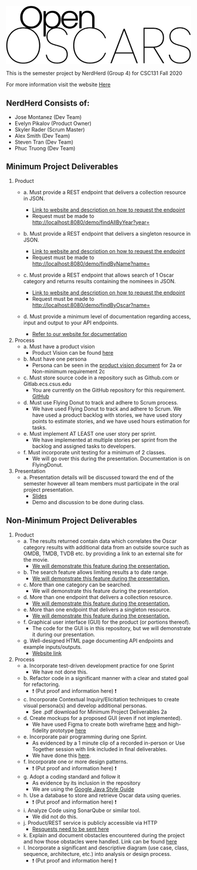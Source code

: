 
![OpenOscars](https://raw.githubusercontent.com/j-montanez/CSC131_NerdHerd/GUI/src/openoscars/resources/imgs/OpenOscarsWordmark.png)

This is the semester project by NerdHerd (Group 4) for CSC131 Fall 2020

For more information visit the website [Here](https://j-montanez.github.io/CSC131_NerdHerd/)

## NerdHerd Consists of:
- Jose Montanez (Dev Team)
- Evelyn Pikalov (Product Owner)
- Skyler Rader (Scrum Master)
- Alex Smith (Dev Team)
- Steven Tran (Dev Team)
- Phuc Truong (Dev Team)

## Minimum Project Deliverables
1. Product 
    - a. Must provide a REST endpoint that delivers a collection resource in JSON.
        - [Link to website and description on how to request the endpoint](https://j-montanez.github.io/CSC131_NerdHerd/findByName.html)
        - Request must be made to [http://localhost:8080/demo/findAllByYear?year=](http://localhost:8080/demo/findAllByYear?year=)
        
    - b. Must provide a REST endpoint that delivers a singleton resource in JSON.
        - [Link to website and description on how to request the endpoint](https://j-montanez.github.io/CSC131_NerdHerd/findByName.html)
        - Request must be made to [http://localhost:8080/demo/findByName?name=](http://localhost:8080/demo/findByName?name=)
        
    - c. Must provide a REST endpoint that allows search of 1 Oscar category and returns
         results containing the nominees in JSON.
        -  [Link to website and description on how to request the endpoint](https://j-montanez.github.io/CSC131_NerdHerd/findByOscar.html)
        -  Request must be made to [http://localhost:8080/demo/findByOscar?name=](http://localhost:8080/demo/findByOscar?name=)
        
    - d. Must provide a minimum level of documentation regarding access, input and
         output to your API endpoints.
        - [Refer to our website for documentation](https://j-montanez.github.io/CSC131_NerdHerd/findByName.html) 
2. Process
    - a. Must have a product vision
        - Product Vision can be found [here](https://cdn.discordapp.com/attachments/760733386296918021/768260746597236766/ProductVisionDocument_FINAL_2.0.pdf)
    - b. Must have one persona
        - Persona can be seen in the [product vision document](https://cdn.discordapp.com/attachments/760733386296918021/768260746597236766/ProductVisionDocument_FINAL_2.0.pdf) for 2a or Non-minimum requirement 2c
    - c. Must store source code in a repository such as Github.com or Gitlab.ecs.csus.edu
        - You are currently on the GitHub repository for this requirement. [GitHub](https://github.com/j-montanez/CSC131_NerdHerd)
    - d. Must use Flying Donut to track and adhere to Scrum process.
        - We have used Flying Donut to track and adhere to Scrum. We have used a product backlog with stories, we have used story points to estimate stories, and we have used hours estimation for tasks.
    - e. Must implement AT LEAST one user story per sprint.
        - We have implemented at multiple stories per sprint from the backlog and assigned tasks to developers.
    - f. Must incorporate unit testing for a minimum of 2 classes.
        - We will go over this during the presentation. Documentation is on FlyingDonut. 
3. Presentation
    - a. Presentation details will be discussed toward the end of the semester however
         all team members must participate in the oral project presentation.
         - [Slides](https://docs.google.com/presentation/d/1PvjoM2NymyUTKuJzYLf4mcOS6xHwCf_nWy43PIYbw0I/edit?usp=sharing)
         - Demo and discussion to be done during class.

## Non-Minimum Project Deliverables

1. Product
    - a. The results returned contain data which correlates the Oscar category results with additional data from an outside source such as OMDB, TMDB, TVDB etc. by providing a link to an external site for the movie.
        - [We will demonstrate this feature during the presentation.](https://j-montanez.github.io/CSC131_NerdHerd/findByOscar.html) 
    - b. The search feature allows limiting results a to date range.
        - [We will demonstrate this feature during the presentation.](https://j-montanez.github.io/CSC131_NerdHerd/findAllByYear.html) 
    - c. More than one category can be searched.
        - We will demonstrate this feature during the presentation. 
    - d. More than one endpoint that delivers a collection resource.
        - [We will demonstrate this feature during the presentation.](https://j-montanez.github.io/CSC131_NerdHerd/findAllByYear.html) 
    - e. More than one endpoint that delivers a singleton resource.
        - [We will demonstrate this feature during the presentation.](https://j-montanez.github.io/CSC131_NerdHerd/findByName.html) 
    - f. Graphical user interface (GUI) for the product (or portions thereof).
        - The code for the GUI is in this repository, but we will demonstrate it during our presentation.     
    - g. Well-designed HTML page documenting API endpoints and example inputs/outputs.
        - [Website link](https://j-montanez.github.io/CSC131_NerdHerd/findByName.html)
2. Process
    - a. Incorporate test-driven development practice for one Sprint
        - We have not done this.
    - b. Refactor code in a significant manner with a clear and stated goal for refactoring.
        - :heavy_exclamation_mark: (Put proof and information here) :heavy_exclamation_mark: 
    - c. Incorporate Contextual Inquiry/Elicitation techniques to create visual persona(s) and develop additional personas.
        - See .pdf download for Minimum Project Deliverables 2a
    - d. Create mockups for a proposed GUI (even if not implemented).
        - We have used Figma to create both wireframe [here](https://www.figma.com/file/aijPewFpVloOSW1jd7wF70/Wireframe?node-id=0%3A1) and high-fidelity prototype [here](https://www.figma.com/file/DRqOGx2Js0TGqy51L3y6Ov/High-Fidelity-Prototype)
    - e. Incorporate pair programming during one Sprint.
        - As evidenced by a 1 minute clip of a recorded in-person or Use Together session with link included in final deliverables.
        - We have done this [here](https://www.youtube.com/watch?v=OdL_c7lw_Zc).
    - f. Incorporate one or more design patterns.
        - :heavy_exclamation_mark: (Put proof and information here) :heavy_exclamation_mark:         
    - g. Adopt a coding standard and follow it
        - As evidence by its inclusion in the repository
        - We are using the [Google Java Style Guide](https://google.github.io/styleguide/javaguide.html)
    - h. Use a database to store and retrieve Oscar data using queries.
        - :heavy_exclamation_mark: (Put proof and information here) :heavy_exclamation_mark:        
    - i. Analyze Code using SonarQube or similar tool.
        - We did not do this.        
    - j. Product/REST service is publicly accessible via HTTP
        - [Resquests need to be sent here](https://j-montanez.github.io/CSC131_NerdHerd/findByName.html)        
    - k. Explain and document obstacles encountered during the project and how those
     obstacles were handled. Link can be found [here](https://docs.google.com/document/d/1HVMmpAKTPowrsNHPmgn8DHdnkKejtSkHEHKfmvwpvuQ/edit)
    - l. Incorporate a significant and descriptive diagram (use case, class, sequence,
     architecture, etc.) into analysis or design process.
        - :heavy_exclamation_mark: (Put proof and information here) :heavy_exclamation_mark: 
       
